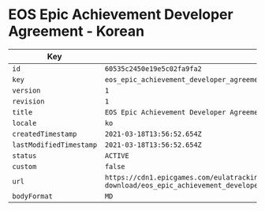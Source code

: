 # EOS Epic Achievement Developer Agreement - Korean

| Key | Value |
| --- | ----- |
| `id` | `60535c2450e19e5c02fa9fa2` |
| `key` | `eos_epic_achievement_developer_agreement` |
| `version` | `1` |
| `revision` | `1` |
| `title` | `EOS Epic Achievement Developer Agreement - Korean` |
| `locale` | `ko` |
| `createdTimestamp` | `2021-03-18T13:56:52.654Z` |
| `lastModifiedTimestamp` | `2021-03-18T13:56:52.654Z` |
| `status` | `ACTIVE` |
| `custom` | `false` |
| `url` | `https://cdn1.epicgames.com/eulatracking-download/eos_epic_achievement_developer_agreement/ko/v1/r1/e34a4169dea3bf58a7bc0387302fa61b.pdf` |
| `bodyFormat` | `MD` |
